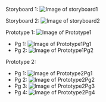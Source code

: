 
Storyboard 1:
![Image of storyboard1](Storyboard1.JPG)

Storyboard 2:
![Image of storyboard2](Storyboard2.JPG)

Prototype 1:
![Image of Prototype1](Prototype1.JPG)
- Pg 1:
![Image of Prototype1Pg1](Prototype1Pg1.JPG)
- Pg 2:
![Image of Prototype1Pg2](Prototype1Pg2.JPG)

Prototype 2:
- Pg 1:
![Image of Prototype2Pg1](Prototype2Pg1.PNG)
- Pg 2:
![Image of Prototype2Pg2](Prototype2Pg2.PNG)
- Pg 3:
![Image of Prototype2Pg3](Prototype2Pg3.jpg)
- Pg 4:
![Image of Prototype2Pg4](Prototype2Pg4.PNG)

